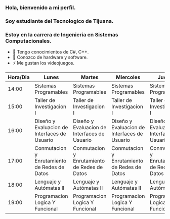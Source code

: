 ### Hola, bienvenido a mi perfil.
### Soy estudiante del Tecnologico de Tijuana.
### Estoy en la carrera de Ingenieria en Sistemas Computacionales.


- 🔭 Tengo conocimientos de C#, C++.
- 🌱 Conozco de hardware y software.
- ⚡ Me gustan los videojuegos.

| Hora/Dia | Lunes                           | Martes                          | Miercoles                       | Jueves                          | Viernes                         |
|----------|---------------------------------|---------------------------------|---------------------------------|---------------------------------|---------------------------------|
| 14:00    | Sistemas Programables           | Sistemas Programables           | Sistemas Programables           | Sistemas Programables           |                                 |
| 15:00    | Taller de Investigacion I       | Taller de Investigacion I       | Taller de Investigacion I       | Taller de Investigacion I       |                                 |
| 16:00    | Diseño y Evaluacion de Interfaces de Usuario | Diseño y Evaluacion de Interfaces de Usuario | Diseño y Evaluacion de Interfaces de Usuario | Diseño y Evaluacion de Interfaces de Usuario | Diseño y Evaluacion de Interfaces de Usuario |
| 17:00    | Conmutacion y Enrutamiento de Redes de Datos | Conmutacion y Enrutamiento de Redes de Datos | Conmutacion y Enrutamiento de Redes de Datos | Conmutacion y Enrutamiento de Redes de Datos | Conmutacion y Enrutamiento de Redes de Datos |           |
| 18:00    | Lenguaje y Autómatas II         | Lenguaje y Autómatas II         | Lenguaje y Autómatas II         | Lenguaje y Autómatas II         | Lenguaje y Autómatas II         |
| 19:00    | Programacion Logica Y Funcional | Programacion Logica Y Funcional | Programacion Logica Y Funcional | Programacion Logica Y Funcional |                                 |
